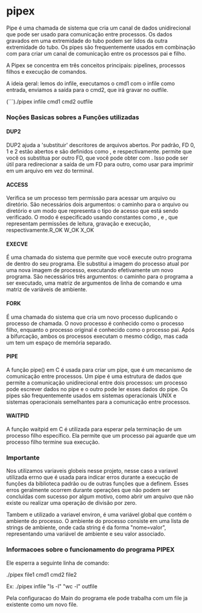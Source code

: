 # pipex

<p> Pipe é uma chamada de sistema que cria um canal de dados unidirecional que pode ser usado para comunicação entre processos. Os dados gravados em uma extremidade do tubo podem ser lidos da outra extremidade do tubo. Os pipes são frequentemente usados em combinação com para criar um canal de comunicação entre os processos pai e filho.</p>
<p> A Pipex se concentra em três conceitos principais: pipelines, processos filhos e execução de comandos.</p>
<p>A ideia geral: lemos do infile, executamos o cmd1 com o infile como entrada, enviamos a saída para o cmd2, que irá gravar no outfile.</p>
(```)./pipex infile cmd1 cmd2 outfile

<h3>Noções Basicas sobres a Funções utilizadas</h3>
<h4>DUP2</h4>
<p>DUP2  ajuda a 'substituir' descritores de arquivos abertos. Por padrão, FD 0, 1 e 2 estão abertos e são definidos como , e respectivamente. permite que você os substitua por outro FD, que você pode obter com . Isso pode ser útil para redirecionar a saída de um FD para outro, como usar para imprimir em um arquivo em vez do terminal.</p>

<h4>ACCESS</h4>
<p>Verifica se um processo tem permissão para acessar um arquivo ou diretório. São necessários dois argumentos: o caminho para o arquivo ou diretório e um modo que representa o tipo de acesso que está sendo verificado. O modo é especificado usando constantes como , e , que representam permissões de leitura, gravação e execução, respectivamente.R_OK W_OK X_OK</p>

<h4>EXECVE</h4>
<p>É uma chamada do sistema que permite que você execute outro programa de dentro do seu programa. Ele substitui a imagem do processo atual por uma nova imagem de processo, executando efetivamente um novo programa. São necessários três argumentos: o caminho para o programa a ser executado, uma matriz de argumentos de linha de comando e uma matriz de variáveis de ambiente.</p>

<h4>FORK</h4>
<p>É uma chamada do sistema que cria um novo processo duplicando o processo de chamada. O novo processo é conhecido como o processo filho, enquanto o processo original é conhecido como o processo pai. Após a bifurcação, ambos os processos executam o mesmo código, mas cada um tem um espaço de memória separado.</p>

<h4>PIPE</h4>
<p>A função pipe() em C é usada para criar um pipe, que é um mecanismo de comunicação entre processos. Um pipe é uma estrutura de dados que permite a comunicação unidirecional entre dois processos: um processo pode escrever dados no pipe e o outro pode ler esses dados do pipe. Os pipes são frequentemente usados em sistemas operacionais UNIX e sistemas operacionais semelhantes para a comunicação entre processos.</p>

<h4>WAITPID</h4>
<p>A função waitpid em C é utilizada para esperar pela terminação de um processo filho específico. Ela permite que um processo pai aguarde que um processo filho termine sua execução.</p>

<h3>Importante</h3>
<p>Nos utilizamos variaveis globeis nesse projeto, nesse caso a variavel utilizada errno que é usada para indicar erros durante a execução de funções da biblioteca padrão ou de outras funções que a definem. Esses erros geralmente ocorrem durante operações que não podem ser concluídas com sucesso por algum motivo, como abrir um arquivo que não existe ou realizar uma operação de divisão por zero.</p>
<p>Tambem e utilizado a variavel environ, é uma variável global que contém o ambiente do processo. O ambiente do processo consiste em uma lista de strings de ambiente, onde cada string é da forma "nome=valor", representando uma variável de ambiente e seu valor associado.</p>

<h3>Informacoes sobre o funcionamento do programa PIPEX</h3>
<p>Ele esperra a seguinte linha de comando:</p>
<p>./pipex file1 cmd1 cmd2 file2</p>
<p>Ex:  ./pipex infile "ls -l" "wc -l" outfile</p>
<p>Pela configuracao do Main do programa ele pode trabalha com um file ja existente como um novo file.</p>
